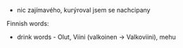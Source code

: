 - nic zajímavého, kurýroval jsem se nachcipany

Finnish words:
- drink words - Olut, Viini (valkoinen -> Valkoviini), mehu
